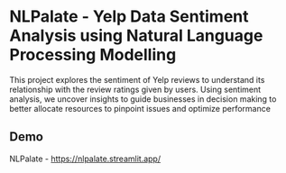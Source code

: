 # NLPalate - Yelp Data Sentiment Analysis using Natural Language Processing Modelling

This project explores the sentiment of Yelp reviews to understand its relationship with the review ratings given by users. Using sentiment analysis, we uncover insights to guide businesses in decision making to better allocate resources to pinpoint issues and optimize performance

## Demo
NLPalate - https://nlpalate.streamlit.app/
